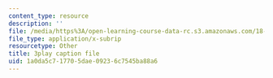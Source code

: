 ```yaml
---
content_type: resource
description: ''
file: /media/https%3A/open-learning-course-data-rc.s3.amazonaws.com/18-03-differential-equations-spring-2010/1a0da5c717705dae09236c7545ba88a6_heBvViSi9xQ.srt
file_type: application/x-subrip
resourcetype: Other
title: 3play caption file
uid: 1a0da5c7-1770-5dae-0923-6c7545ba88a6
---
```


